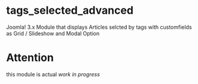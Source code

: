 # tags_selected_advanced
Joomla! 3.x Module that displays Articles selcted by tags with customfields as Grid / Slideshow and Modal Option

# Attention
this module is actual *work in progress* 
